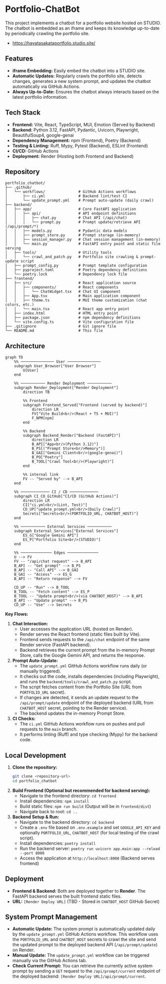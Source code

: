 # Portfolio-ChatBot

This project implements a chatbot for a portfolio website hosted on STUDIO.
The chatbot is embedded as an iframe and keeps its knowledge up-to-date by periodically crawling the portfolio site.
- <https://hayatasakataportfolio.studio.site/>

## Features

*   **iframe Embedding:** Easily embed the chatbot into a STUDIO site.
*   **Automatic Updates:** Regularly crawls the portfolio site, detects changes, generates a new system prompt, and updates the chatbot automatically via GitHub Actions.
*   **Always Up-to-Date:** Ensures the chatbot always interacts based on the latest portfolio information.

## Tech Stack

*   **Frontend:** Vite, React, TypeScript, MUI, Emotion (Served by Backend)
*   **Backend:** Python 3.12, FastAPI, Pydantic, Uvicorn, Playwright, BeautifulSoup4, google-genai
*   **Dependency Management:** npm (Frontend), Poetry (Backend)
*   **Testing & Linting:** Ruff, Mypy, Pytest (Backend), ESLint (Frontend)
*   **CI/CD:** GitHub Actions
*   **Deployment:** Render (Hosting both Frontend and Backend)

## Repository

```plaintext
portfolio_chatbot/
├── .github/
│   └── workflows/               # GitHub Actions workflows
│       ├── ci.yml               # Backend lint/test CI
│       └── update_prompt.yml    # Prompt auto-update (daily crawl)
├── backend/
│   ├── app/                     # Core FastAPI application
│   │   ├── api/                 # API endpoint definitions
│   │   │   ├── chat.py          # Chat API (/api/chat)
│   │   │   └── prompt.py        # Prompt update/retrieve API (/api/prompt/*)
│   │   ├── models.py            # Pydantic data models
│   │   ├── prompt_store.py      # Prompt storage (in-memory)
│   │   ├── session_manager.py   # Chat session management (in-memory)
│   │   └── main.py              # FastAPI entry point and static file serving
│   ├── tools/                   # Utility tools
│   │   └── crawl_and_patch.py   # Portfolio site crawling & prompt-update script
│   ├── prompt_config.py         # Prompt template configuration
│   ├── pyproject.toml           # Poetry dependency definitions
│   └── poetry.lock              # Dependency lock file
├── frontend/
│   ├── src/                     # React application source
│   │   ├── components/          # React components
│   │   │   └── ChatWidget.tsx   # Chat UI component
│   │   ├── App.tsx              # Main application component
│   │   ├── theme.ts             # MUI theme customization (chat colors, etc.)
│   │   └── main.tsx             # React app entry point
│   ├── index.html               # HTML entry point
│   ├── package.json             # npm dependency definitions
│   └── vite.config.ts           # Vite configuration file
├── .gitignore                   # Git ignore file
└── README.md                    # This file
```

## Architecture

```mermaid
graph TD
    %% ─────────────── User ───────────────
    subgraph User_Browser["User Browser"]
        U[User]
    end

    %% ─────────── Render Deployment ───────────
    subgraph Render_Deployment["Render Deployment"]
        direction TB

        %% Frontend
        subgraph Frontend_Served["Frontend (served by backend)"]
            direction LR
            FV["Vite Build<br/>(React + TS + MUI)"]
            F_NPM[npm]
        end

        %% Backend
        subgraph Backend_Render["Backend (FastAPI)"]
            direction LR
            B_API["App<br/>(Python 3.12)"]
            B_PS[("Prompt Store<br/>Memory")]
            B_GAI["Gemini Client<br/>(google‑genai)"]
            B_PO["Poetry"]
            B_TOOL["Crawl Tool<br/>(Playwright)"]
        end

        %% internal link
        FV -- "Served by" --> B_API
    end

    %% ───────────── CI / CD ─────────────
    subgraph CI_CD_GitHub["CI/CD (GitHub Actions)"]
        direction LR
        CI["ci.yml<br/>(Lint, Test)"]
        CD_UP["update_prompt.yml<br/>(Daily Crawl)"]
        Secrets["Secrets<br/>(PORTFOLIO_URL, CHATBOT_HOST)"]
    end

    %% ─────────── External Services ───────────
    subgraph External_Services["External Services"]
        ES_G["Google Gemini API"]
        ES_P["Portfolio Site<br/>(STUDIO)"]
    end

    %% ────────────── Edges ──────────────
    U --> FV
    FV -- "/api/chat request" --> B_API
    B_API -- "Get prompt" --> B_PS
    B_API -- "Call API" --> B_GAI
    B_GAI -- "Access" --> ES_G
    B_API -- "Return response" --> FV

    CD_UP -- "Run" --> B_TOOL
    B_TOOL -- "Fetch content" --> ES_P
    B_TOOL -- "Update prompt<br/>(via CHATBOT_HOST)" --> B_API
    B_API -- "Update prompt" --> B_PS
    CD_UP -- "Use" --> Secrets
```

**Key Flows:**

1.  **Chat Interaction:**
    *   User accesses the application URL (hosted on Render).
    *   Render serves the React frontend (static files built by Vite).
    *   Frontend sends requests to the `/api/chat` endpoint of the same Render service (FastAPI backend).
    *   Backend retrieves the current prompt from the in-memory Prompt Store, calls the Google Gemini API, and returns the response.
2.  **Prompt Auto-Update:**
    *   The `update_prompt.yml` GitHub Actions workflow runs daily (or manually triggered).
    *   It checks out the code, installs dependencies (including Playwright), and runs the `backend/tools/crawl_and_patch.py` script.
    *   The script fetches content from the Portfolio Site (URL from `PORTFOLIO_URL` secret).
    *   If changes are detected, it sends an update request to the `/api/prompt/update` endpoint of the deployed backend (URL from `CHATBOT_HOST` secret, pointing to the Render service).
    *   The backend updates the in-memory Prompt Store.
3.  **CI Checks:**
    *   The `ci.yml` GitHub Actions workflow runs on pushes and pull requests to the `main` branch.
    *   It performs linting (Ruff) and type checking (Mypy) for the backend code.

## Local Development

1.  **Clone the repository:**
    ```bash
    git clone <repository-url>
    cd portfolio_chatbot
    ```
2.  **Build Frontend (Optional but recommended for backend serving):**
    *   Navigate to the frontend directory: `cd frontend`
    *   Install dependencies: `npm install`
    *   Build static files: `npm run build` (Output will be in `frontend/dist`)
    *   Navigate back to root: `cd ..`
3.  **Backend Setup & Run:**
    *   Navigate to the backend directory: `cd backend`
    *   Create a `.env` file based on `.env.example` and set `GOOGLE_API_KEY` and optionally `PORTFOLIO_URL`, `CHATBOT_HOST` (for local testing of the crawl script).
    *   Install dependencies: `poetry install`
    *   Run the backend server: `poetry run uvicorn app.main:app --reload --port 8000`
    *   Access the application at `http://localhost:8000` (Backend serves frontend)

## Deployment

*   **Frontend & Backend:** Both are deployed together to **Render**. The FastAPI backend serves the built frontend static files.
*   **URL:** `[Render Deploy URL]` (TBD - Stored in `CHATBOT_HOST` GitHub Secret)

## System Prompt Management

*   **Automatic Update:** The system prompt is automatically updated daily by the `update_prompt.yml` GitHub Actions workflow. This workflow uses the `PORTFOLIO_URL` and `CHATBOT_HOST` secrets to crawl the site and send the updated prompt to the deployed backend API (`/api/prompt/update`) on Render.
*   **Manual Update:** The `update_prompt.yml` workflow can be triggered manually via the GitHub Actions tab.
*   **Check Current Prompt:** You can retrieve the currently active system prompt by sending a `GET` request to the `/api/prompt/current` endpoint of the deployed backend: `[Render Deploy URL]/api/prompt/current`.
